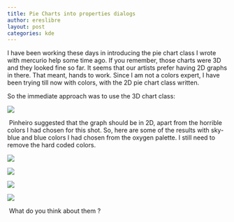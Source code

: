```yaml
---
title: Pie Charts into properties dialogs
author: ereslibre
layout: post
categories: kde
---
```

I have been working these days in introducing the pie chart class I wrote with mercurio help some time ago. If you remember, those charts were 3D and they looked fine so far. It seems that our artists prefer having 2D graphs in there. That meant, hands to work. Since I am not a colors expert, I have been trying till now with colors, with the 2D pie chart class written.

So the immediate approach was to use the 3D chart class:

![][1]

 [1]: http://media.ereslibre.es/2008/04/kpropertiesdialog.png

 Pinheiro suggested that the graph should be in 2D, apart from the horrible colors I had chosen for this shot. So, here are some of the results with sky-blue and blue colors I had chosen from the oxygen palette. I still need to remove the hard coded colors.

![][2]

 [2]: http://media.ereslibre.es/2008/04/kpropertiesdialog7.png

![][3]

 [3]: http://media.ereslibre.es/2008/04/kpropertiesdialog8.png

![][4]

 [4]: http://media.ereslibre.es/2008/04/kpropertiesdialog9.png

![][5]

 [5]: http://media.ereslibre.es/2008/04/kpropertiesdialog10.png

 What do you think about them ?
